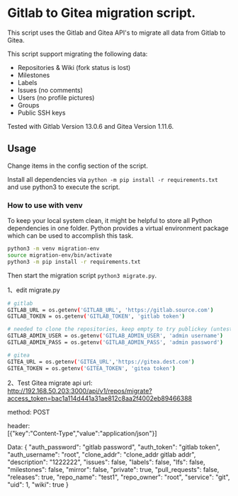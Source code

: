 # Gitlab to Gitea migration script.

This script uses the Gitlab and Gitea API's to migrate all data from
Gitlab to Gitea.

This script support migrating the following data:
 - Repositories & Wiki (fork status is lost)
 - Milestones
 - Labels
 - Issues (no comments)
 - Users (no profile pictures)
 - Groups
 - Public SSH keys

Tested with Gitlab Version 13.0.6 and Gitea Version 1.11.6.

## Usage
Change items in the config section of the script.

Install all dependencies via `python -m pip install -r requirements.txt` and
use python3 to execute the script.

### How to use with venv
To keep your local system clean, it might be helpful to store all Python dependencies in one folder.
Python provides a virtual environment package which can be used to accomplish this task.

```bash
python3 -m venv migration-env
source migration-env/bin/activate
python3 -m pip install -r requirements.txt
```

Then start the migration script `python3 migrate.py`.

1、edit migrate.py  
```bash
# gitlab 
GITLAB_URL = os.getenv('GITLAB_URL', 'https://gitlab.source.com')
GITLAB_TOKEN = os.getenv('GITLAB_TOKEN', 'gitlab token')

# needed to clone the repositories, keep empty to try publickey (untested)
GITLAB_ADMIN_USER = os.getenv('GITLAB_ADMIN_USER', 'admin username')
GITLAB_ADMIN_PASS = os.getenv('GITLAB_ADMIN_PASS', 'admin password')

# gitea
GITEA_URL = os.getenv('GITEA_URL','https://gitea.dest.com')
GITEA_TOKEN = os.getenv('GITEA_TOKEN', 'gitea token')
```

2、Test Gitea migrate api
url:
http://192.168.50.203:3000/api/v1/repos/migrate?access_token=bac1a114d441a31ae812c8aa2f4002eb89466388

method:
POST

header:  
[{"key":"Content-Type","value":"application/json"}]

Data:
{
  "auth_password": "gitlab password",
  "auth_token": "gitlab token",
  "auth_username": "root",
  "clone_addr": "clone_addr gitlab addr",
  "description": "1222222",
  "issues": false,
  "labels": false,
  "lfs": false,
  "milestones": false,
  "mirror": false,
  "private": true,
  "pull_requests": false,
  "releases": true,
  "repo_name": "test1",
  "repo_owner": "root",
  "service": "git",
  "uid": 1,
  "wiki": true
}
